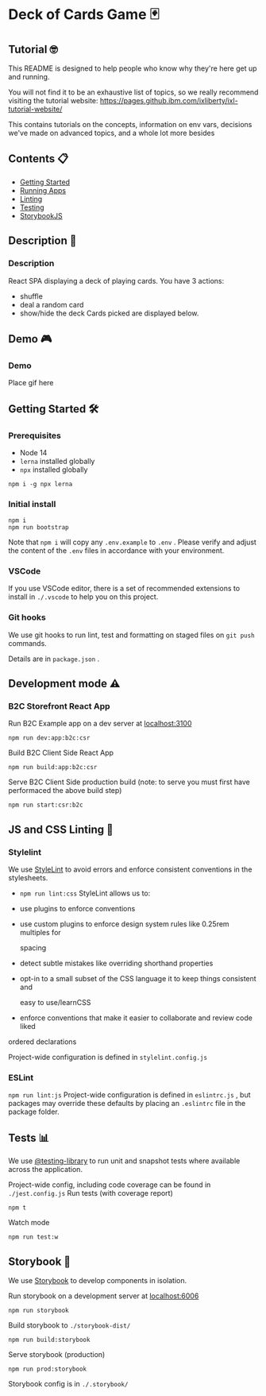 # Deck of Cards Game 🃏


## Tutorial 🤓

This README is designed to help people who know why they're here get up and
running.

You will not find it to be an exhaustive list of topics, so we really recommend
visiting the tutorial website:
https://pages.github.ibm.com/ixliberty/ixl-tutorial-website/

This contains tutorials on the concepts, information on env vars, decisions
we've made on advanced topics, and a whole lot more besides


## Contents 📋

- [Getting Started](#start)
- [Running Apps](#dev)
- [Linting](#lint)
- [Testing](#tests)
- [StorybookJS](#storybookjs)

## <a name="start">Description 💬</a>

### Description

React SPA displaying a deck of playing cards.
You have 3 actions:
- shuffle
- deal a random card
- show/hide the deck
Cards picked are displayed below.

## <a name="start">Demo 🎮</a>

### Demo

Place gif here

## <a name="start">Getting Started 🛠</a>

### Prerequisites

- Node 14
- `lerna` installed globally
- `npx` installed globally

```
npm i -g npx lerna
```

### Initial install

```
npm i
npm run bootstrap
```

Note that `npm i` will copy any `.env.example` to `.env` . Please verify and
adjust the content of the `.env` files in accordance with your environment.

### VSCode

If you use VSCode editor, there is a set of recommended extensions to install in
`./.vscode` to help you on this project.

### Git hooks

We use git hooks to run lint, test and formatting on staged files on `git push`
commands.

Details are in `package.json` .

## <a name="dev">Development mode ⚠️</a>

### B2C Storefront React App

Run B2C Example app on a dev server at [localhost:3100](http://localhost:3100)

```
npm run dev:app:b2c:csr
```

Build B2C Client Side React App

```
npm run build:app:b2c:csr
```

Serve B2C Client Side production build (note: to serve you must first have performaced the above build step)

```
npm run start:csr:b2c
```

## <a name="lint">JS and CSS Linting 🧹</a>

### Stylelint

We use [StyleLint](https://stylelint.io/) to avoid errors and enforce consistent
conventions in the stylesheets.

- `npm run lint:css` StyleLint allows us to:

- use plugins to enforce conventions
- use custom plugins to enforce design system rules like 0.25rem multiples for

  spacing

- detect subtle mistakes like overriding shorthand properties
- opt-in to a small subset of the CSS language it to keep things consistent and

  easy to use/learnCSS

- enforce conventions that make it easier to collaborate and review code liked

ordered declarations

Project-wide configuration is defined in `stylelint.config.js`

### ESLint

`npm run lint:js` Project-wide configuration is defined in `eslintrc.js` , but
packages may override these defaults by placing an `.eslintrc` file in the
package folder.

## <a name="tests">Tests 📊</a>

We use [@testing-library](https://testing-library.com/) to run unit and snapshot
tests where available across the application.

Project-wide config, including code coverage can be found in `./jest.config.js`
Run tests (with coverage report)

```
npm t

```

Watch mode

```
npm run test:w

```


## <a name="storybookjs">Storybook 📕</a>

We use [Storybook](https://storybook.js.org) to develop components in isolation.

Run storybook on a development server at [localhost:6006](http://localhost:6006)

```
npm run storybook
```

Build storybook to `./storybook-dist/`

```
npm run build:storybook
```

Serve storybook (production)

```
npm run prod:storybook
```

Storybook config is in `./.storybook/`
